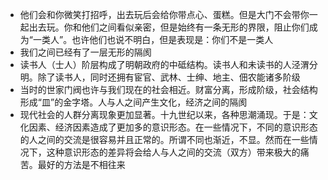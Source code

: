 - 他们会和你微笑打招呼，出去玩后会给你带点心、蛋糕。但是大门不会带你一起出去玩。你和他们之间看似亲密，但是始终有一条无形的界限，阻止你们成为“一类人”。也许他们也说不明白，但是表现是：你们不是一类人
- 我们之间已经有了一层无形的隔阂
- 读书人（士人）阶层构成了明朝政府的中砥结构。读书人和未读书的人泾渭分明。除了读书人，同时还拥有宦官、武林、士绅、地主、佃农能诸多阶级
- 当时的世家门阀也许与我们现在的社会相近。财富分离，形成阶级，社会结构形成“皿”的金字塔。人与人之间产生文化，经济之间的隔阂
- 现代社会的人群分离现象更加显著。十九世纪以来，各种思潮涌现。于是：文化因素、经济因素造成了更加多的意识形态。在一些情况下，不同的意识形态的人之间的交流是很容易并且正常的。所谓不同也渐近，不显。然而在一些情况下，这种意识形态的差异将会给人与人之间的交流（双方）带来极大的痛苦。最好的方法是不相往来
